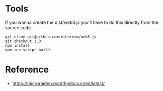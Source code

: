 # Tools

If you wanna create the dist/web3.js you'll have to do this directly from the source code.

    git clone git@github.com:ethereum/web3.js
    git checkout 1.0
    npm install
    npm run-script build

# Reference

- https://microraiden.readthedocs.io/en/latest/